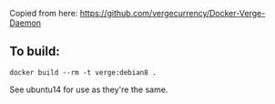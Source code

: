 Copied from here: 
   https://github.com/vergecurrency/Docker-Verge-Daemon

To build:
---
    docker build --rm -t verge:debian8 .

See ubuntu14 for use as they're the same.

